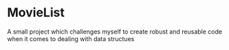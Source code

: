 # MovieList
A small project which challenges myself to create robust and reusable code when it comes to dealing with data structues 
